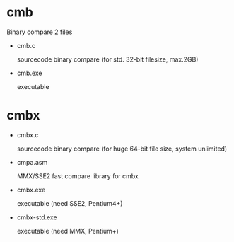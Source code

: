 # cmb
Binary compare 2 files

- cmb.c
    
    sourcecode binary compare (for std. 32-bit filesize, max.2GB)
    
- cmb.exe

    executable

# cmbx

- cmbx.c

    sourcecode binary compare (for huge 64-bit file size, system unlimited)

- cmpa.asm

    MMX/SSE2 fast compare library for cmbx
    
- cmbx.exe

    executable (need SSE2, Pentium4+)

- cmbx-std.exe

    executable (need MMX, Pentium+)

